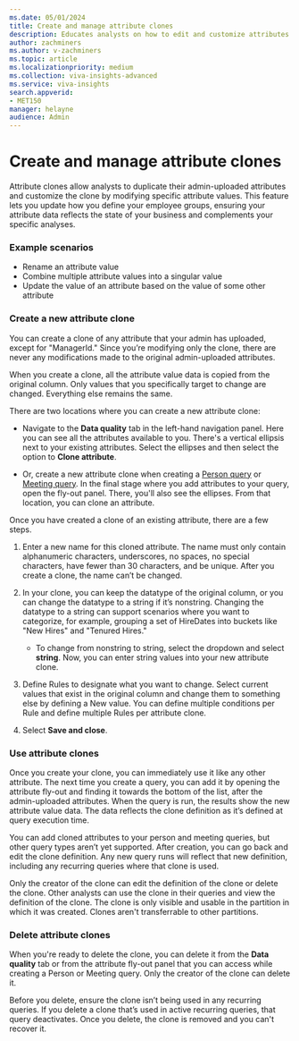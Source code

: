 ```yaml
---
ms.date: 05/01/2024
title: Create and manage attribute clones
description: Educates analysts on how to edit and customize attributes uploaded by admins to create better tailored analyses.
author: zachminers
ms.author: v-zachminers
ms.topic: article
ms.localizationpriority: medium 
ms.collection: viva-insights-advanced 
ms.service: viva-insights
search.appverid: 
- MET150 
manager: helayne
audience: Admin
---
```


# Create and manage attribute clones

Attribute clones allow analysts to duplicate their admin-uploaded attributes and customize the clone by modifying specific attribute values. This feature lets you update how you define your employee groups, ensuring your attribute data reflects the state of your business and complements your specific analyses.

### Example scenarios

- Rename an attribute value
- Combine multiple attribute values into a singular value
- Update the value of an attribute based on the value of some other attribute

### Create a new attribute clone

You can create a clone of any attribute that your admin has uploaded, except for "ManagerId." Since you’re modifying only the clone, there are never any modifications made to the original admin-uploaded attributes. 

When you create a clone, all the attribute value data is copied from the original column. Only values that you specifically target to change are changed. Everything else remains the same.

There are two locations where you can create a new attribute clone:

* Navigate to the **Data quality** tab in the left-hand navigation panel. Here you can see all the attributes available to you. There's a vertical ellipsis next to your existing attributes. Select the ellipses and then select the option to **Clone attribute**.

* Or, create a new attribute clone when creating a [Person query](./person-query.md) or [Meeting query](./meeting-query.md). In the final stage where you add attributes to your query, open the fly-out panel. There, you'll also see the ellipses. From that location, you can clone an attribute.

Once you have created a clone of an existing attribute, there are a few steps.

1. Enter a new name for this cloned attribute. The name must only contain alphanumeric characters, underscores, no spaces, no special characters, have fewer than 30 characters, and be unique. After you create a clone, the name can’t be changed.

2. In your clone, you can keep the datatype of the original column, or you can change the datatype to a string if it’s nonstring.  Changing the datatype to a string can support scenarios where you want to categorize, for example, grouping a set of HireDates into buckets like "New Hires" and "Tenured Hires."

    * To change from nonstring to string, select the dropdown and select **string**. Now, you can enter string values into your new attribute clone.

3. Define Rules to designate what you want to change. Select current values that exist in the original column and change them to something else by defining a New value. You can define multiple conditions per Rule and define multiple Rules per attribute clone.

4. Select **Save and close**.

### Use attribute clones

Once you create your clone, you can immediately use it like any other attribute. The next time you create a query, you can add it by opening the attribute fly-out and finding it towards the bottom of the list, after the admin-uploaded attributes. When the query is run, the results show the new attribute value data. The data reflects the clone definition as it’s defined at query execution time.

You can add cloned attributes to your person and meeting queries, but other query types aren’t yet supported. After creation, you can go back and edit the clone definition. Any new query runs will reflect that new definition, including any recurring queries where that clone is used.

Only the creator of the clone can edit the definition of the clone or delete the clone. Other analysts can use the clone in their queries and view the definition of the clone. The clone is only visible and usable in the partition in which it was created. Clones aren't transferrable to other partitions.

### Delete attribute clones

When you're ready to delete the clone, you can delete it from the **Data quality** tab or from the attribute fly-out panel that you can access while creating a Person or Meeting query. Only the creator of the clone can delete it.

Before you delete, ensure the clone isn’t being used in any recurring queries. If you delete a clone that’s used in active recurring queries, that query deactivates. Once you delete, the clone is removed and you can't recover it.